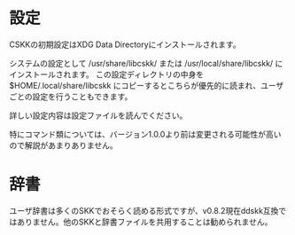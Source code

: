 # 設定
CSKKの初期設定はXDG Data Directoryにインストールされます。

システムの設定として /usr/share/libcskk/ または /usr/local/share/libcskk/ にインストールされます。
この設定ディレクトリの中身を $HOME/.local/share/libcskk にコピーするとこちらが優先的に読まれ、ユーザごとの設定を行うこともできます。

詳しい設定内容は設定ファイルを読んでください。

特にコマンド類については、バージョン1.0.0より前は変更される可能性が高いので解説があまりありません。

# 辞書
ユーザ辞書は多くのSKKでおそらく読める形式ですが、v0.8.2現在ddskk互換ではありません。他のSKKと辞書ファイルを共用することは勧められません。